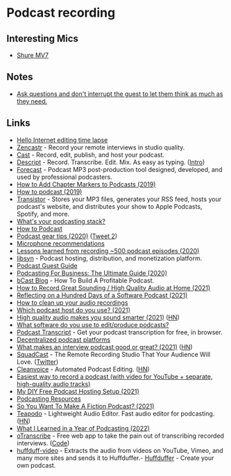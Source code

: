 # Podcast recording

## Interesting Mics

- [Shure MV7](https://twitter.com/fatih/status/1446036296640647168)

## Notes

- [Ask questions and don't interrupt the guest to let them think as much as they need.](https://twitter.com/nevmed/status/1476258800105660429)

## Links

- [Hello Internet editing time lapse](http://www.cgpgrey.com/blog/hello-internet-editing-time-lapse)
- [Zencastr](https://zencastr.com/) - Record your remote interviews in studio quality.
- [Cast](https://tryca.st/) - Record, edit, publish, and host your podcast.
- [Descript](https://www.descript.com/) - Record. Transcribe. Edit. Mix. As easy as typing. ([Intro](https://www.youtube.com/watch?v=Bl9wqNe5J8U))
- [Forecast](https://overcast.fm/forecast) - Podcast MP3 post-production tool designed, developed, and used by professional podcasters.
- [How to Add Chapter Markers to Podcasts (2019)](https://www.lemonproductions.ca/how-to-add-chapter-markers-to-podcasts/)
- [How to podcast (2019)](https://rakhim.org/2019/04/how-to-podcast/)
- [Transistor](https://transistor.fm/) - Stores your MP3 files, generates your RSS feed, hosts your podcast's website, and distributes your show to Apple Podcasts, Spotify, and more.
- [What's your podcasting stack?](https://www.indiehackers.com/post/whats-your-podcasting-stack-8ae89b0905)
- [How to Podcast](https://www.christopherbiscardi.com/how-to-podcast)
- [Podcast gear tips (2020)](https://twitter.com/kureevalexey/status/1259759343655882758) ([Tweet 2](https://twitter.com/kureevalexey/status/1259875604771594247))
- [Microphone recommendations](https://chan.dev/microphones)
- [Lessons learned from recording ~500 podcast episodes (2020)](https://twitter.com/eriktorenberg/status/1255574856776597504)
- [libsyn](https://libsyn.com/) - Podcast hosting, distribution, and monetization platform.
- [Podcast Guest Guide](https://antonyjohnston.com/podcastguestguide/)
- [Podcasting For Business: The Ultimate Guide (2020)](https://blog.bcast.fm/podcasting-for-business/)
- [bCast Blog](https://blog.bcast.fm/) - How To Build A Profitable Podcast.
- [How to Record Great Sounding / High Quality Audio at Home (2021)](https://nickjanetakis.com/blog/how-to-record-great-sounding-high-quality-audio-at-home)
- [Reflecting on a Hundred Days of a Software Podcast (2021)](https://utsavshah.com/2021/03/19/reflecting-on-a-hundred-days-of-a-software-podcast/)
- [How to clean up your audio recordings](https://twitter.com/mrxinu/status/1376998161437257731)
- [Which podcast host do you use? (2021)](https://twitter.com/dr/status/1378279098674421762)
- [High quality audio makes you sound smarter (2021)](https://tips.ariyh.com/p/good-sound-quality-smarter) ([HN](https://news.ycombinator.com/item?id=26818774))
- [What software do you use to edit/produce podcasts?](https://twitter.com/tylertringas/status/1399768425795293185)
- [Podcast Transcript](https://www.getwelder.com/podcast-transcript) - Get your podcast transcription for free, in browser.
- [Decentralized podcast platforms](https://twitter.com/cgcardona/status/1417848042665828363)
- [What makes an interview podcast good or great? (2021)](https://marginalrevolution.com/marginalrevolution/2021/08/what-makes-a-podcast-good-or-great.html) ([HN](https://news.ycombinator.com/item?id=28059889))
- [SquadCast](https://squadcast.fm/) - The Remote Recording Studio That Your Audience Will Love. ([Twitter](https://twitter.com/SquadCastFM))
- [Cleanvoice](https://cleanvoice.ai/) - Automated Podcast Editing. ([HN](https://news.ycombinator.com/item?id=29288618))
- [Easiest way to record a podcast (with video for YouTube + separate, high-quality audio tracks)](https://twitter.com/mxstbr/status/1463124899044773894)
- [My DIY Free Podcast Hosting Setup (2021)](https://www.charlieharrington.com/my-diy-free-podcast-hosting-setup)
- [Podcasting Resources](https://github.com/filmgirl/podcasting-resources)
- [So You Want To Make A Fiction Podcast? (2021)](http://www.0atman.com/articles/21/make-fiction-podcast)
- [Teapodo](https://teapodo.com/) - Lightweight Audio Editor. Fast audio editor for podcasting. ([HN](https://news.ycombinator.com/item?id=31905554))
- [What I Learned in a Year of Podcasting (2022)](https://www.chris-kipp.io/blog/what-i-learned-in-a-year-of-podcasting)
- [oTranscribe](https://otranscribe.com/) - Free web app to take the pain out of transcribing recorded interviews. ([Code](https://github.com/oTranscribe/oTranscribe))
- [huffduff-video](https://github.com/snarfed/huffduff-video) - Extracts the audio from videos on YouTube, Vimeo, and many more sites and sends it to Huffduffer.- [Huffduffer](https://huffduffer.com/) - Create your own podcast.
